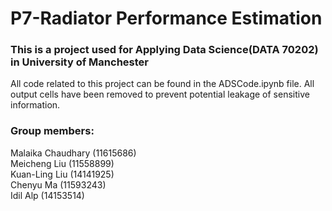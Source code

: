 # P7-Radiator Performance Estimation

### This is a project used for Applying Data Science(DATA 70202) in University of Manchester
All code related to this project can be found in the ADSCode.ipynb file. All output cells have been removed to prevent potential leakage of sensitive information.

### Group members:  
Malaika Chaudhary (11615686)  
Meicheng Liu (11558899)  
Kuan-Ling Liu (14141925)  
Chenyu Ma (11593243)  
Idil Alp (14153514)  

